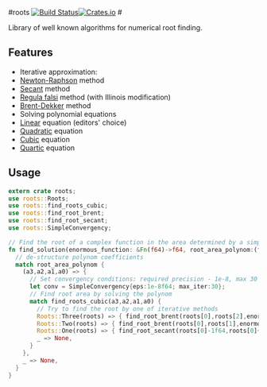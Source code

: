 #roots [![Build Status](https://travis-ci.org/vorot/roots.svg)](https://travis-ci.org/vorot/roots)[![Crates.io](https://img.shields.io/crates/v/roots.svg)](https://crates.io/crates/roots) #

Library of well known algorithms for numerical root finding.

## Features
  - Iterative approximation:
   - [Newton-Raphson](http://en.wikipedia.org/wiki/Newton%27s_method) method
   - [Secant](http://en.wikipedia.org/wiki/Secant_method) method
   - [Regula falsi](http://en.wikipedia.org/wiki/False_position_method) method (with Illinois modification)
   - [Brent-Dekker](http://en.wikipedia.org/wiki/Brent%27s_method) method
  - Solving polynomial equations
   - [Linear](http://en.wikipedia.org/wiki/Linear_equation) equation (editors' choice)
   - [Quadratic](http://en.wikipedia.org/wiki/Quadratic_equation) equation
   - [Cubic](http://en.wikipedia.org/wiki/Cubic_function) equation
   - [Quartic](http://en.wikipedia.org/wiki/Quartic_function) equation

## Usage

```rust
extern crate roots;
use roots::Roots;
use roots::find_roots_cubic;
use roots::find_root_brent;
use roots::find_root_secant;
use roots::SimpleConvergency;

// Find the root of a complex function in the area determined by a simpler polynom
fn find_solution(enormous_function: &Fn(f64)->f64, root_area_polynom:(f64,f64,f64,f64)) -> Option<f64> {
  // de-structure polynom coefficients
  match root_area_polynom {
    (a3,a2,a1,a0) => {
      // Set convergency conditions: required precision - 1e-8, max 30 iterations
      let conv = SimpleConvergency{eps:1e-8f64; max_iter:30};
      // Find root area by solving the polynom
      match find_roots_cubic(a3,a2,a1,a0) {
        // Try to find the root by one of iterative methods
        Roots::Three(roots) => { find_root_brent(roots[0],roots[2],enormous_function,conv).ok() },
        Roots::Two(roots) => { find_root_brent(roots[0],roots[1],enormous_function,conv).ok() },
        Roots::One(roots) => { find_root_secant(roots[0]-1f64,roots[0]+1f64,enormous_function,conv).ok() },
        _ => None,
      }
    },
    _ => None,
  }
}
```
